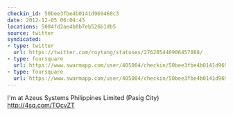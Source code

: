 ```yaml
---
checkin_id: 50bee3fbe4b0141d969460c3
date: 2012-12-05 06:04:43
locations: 5004fd2ae4b0b7eb526b1db5
source: twitter
syndicated:
- type: twitter
  url: https://twitter.com/roytang/statuses/276205440906457088/
- type: foursquare
  url: https://www.swarmapp.com/user/405004/checkin/50bee3fbe4b0141d969460c3?s=1u2swpprT_LOzDWYK55Gv8F8pZk&ref=tw
- type: foursquare
  url: https://www.swarmapp.com/user/405004/checkin/50bee3fbe4b0141d969460c3?s=1u2swpprT_LOzDWYK55Gv8F8pZk&ref=tw
---
```


I'm at Azeus Systems Philippines Limited (Pasig City) http://4sq.com/TOcvZT